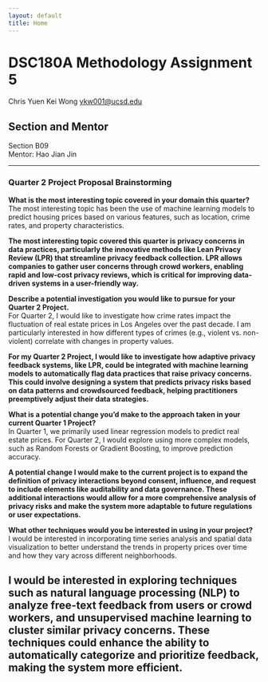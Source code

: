 ```yaml
---
layout: default
title: Home
---
```


# DSC180A Methodology Assignment 5

Chris Yuen Kei Wong 
ykw001@ucsd.edu

## Section and Mentor
Section B09  
Mentor: Hao Jian Jin

---

### Quarter 2 Project Proposal Brainstorming

**What is the most interesting topic covered in your domain this quarter?**  
The most interesting topic has been the use of machine learning models to predict housing prices based on various features, such as location, crime rates, and property characteristics.

**The most interesting topic covered this quarter is privacy concerns in data practices, particularly the innovative methods like Lean Privacy Review (LPR) that streamline privacy feedback collection. LPR allows companies to gather user concerns through crowd workers, enabling rapid and low-cost privacy reviews, which is critical for improving data-driven systems in a user-friendly way.**


**Describe a potential investigation you would like to pursue for your Quarter 2 Project.**  
For Quarter 2, I would like to investigate how crime rates impact the fluctuation of real estate prices in Los Angeles over the past decade. I am particularly interested in how different types of crimes (e.g., violent vs. non-violent) correlate with changes in property values.

**For my Quarter 2 Project, I would like to investigate how adaptive privacy feedback systems, like LPR, could be integrated with machine learning models to automatically flag data practices that raise privacy concerns. This could involve designing a system that predicts privacy risks based on data patterns and crowdsourced feedback, helping practitioners preemptively adjust their data strategies.**

**What is a potential change you’d make to the approach taken in your current Quarter 1 Project?**  
In Quarter 1, we primarily used linear regression models to predict real estate prices. For Quarter 2, I would explore using more complex models, such as Random Forests or Gradient Boosting, to improve prediction accuracy.

**A potential change I would make to the current project is to expand the definition of privacy interactions beyond consent, influence, and request to include elements like auditability and data governance. These additional interactions would allow for a more comprehensive analysis of privacy risks and make the system more adaptable to future regulations or user expectations.**

**What other techniques would you be interested in using in your project?**  
I would be interested in incorporating time series analysis and spatial data visualization to better understand the trends in property prices over time and how they vary across different neighborhoods.

**I would be interested in exploring techniques such as natural language processing (NLP) to analyze free-text feedback from users or crowd workers, and unsupervised machine learning to cluster similar privacy concerns. These techniques could enhance the ability to automatically categorize and prioritize feedback, making the system more efficient.**
---